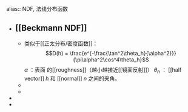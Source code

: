 alias:: NDF, 法线分布函数

- ## [[Beckmann NDF]]
	- 类似于[[正太分布/密度函数]]：
	  $$D(h) = \frac{e^{-\frac{\tan^2\theta_h}{\alpha^2}}}{\pi\alpha^2\cos^4\theta_h}$$
	  $\alpha$ ：表面 的[[roughness]]（越小越接近[[镜面反射]]）
	  $\theta_h$ ： [[half vector]] $h$ 和 [[normal]] $n$ 之间的夹角。
	-
	-
-
-